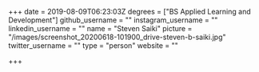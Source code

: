 +++
date = 2019-08-09T06:23:03Z
degrees = ["BS Applied Learning and Development"]
github_username = ""
instagram_username = ""
linkedin_username = ""
name = "Steven Saiki"
picture = "/images/screenshot_20200618-101900_drive-steven-b-saiki.jpg"
twitter_username = ""
type = "person"
website = ""

+++
